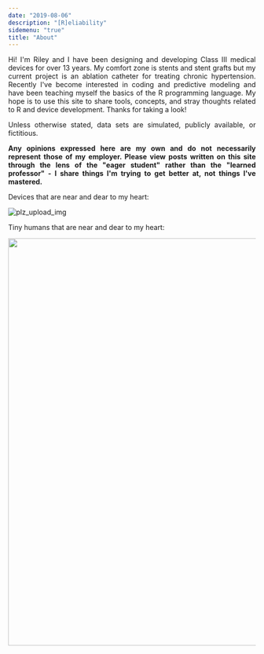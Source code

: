```yaml
---
date: "2019-08-06"
description: "[R]eliability"
sidemenu: "true"
title: "About"
---
```


<style>
body {
text-align: justify}
</style>


Hi! I'm Riley and I have been designing and developing Class III medical devices for over 13 years. My comfort zone is stents and stent grafts but my current project is an ablation catheter for treating chronic hypertension.  Recently I've become interested in coding and predictive modeling and have been teaching myself the basics of the R programming language.  My hope is to use this site to share tools, concepts, and stray thoughts related to R and device development. Thanks for taking a look!

Unless otherwise stated, data sets are simulated, publicly available, or fictitious.  

__Any opinions expressed here are my own and do not necessarily represent those of my employer.  Please view posts written on this site through the lens of the "eager student" rather than the "learned professor" - I share things I'm trying to get better at, not things I've mastered.__

Devices that are near and dear to my heart:

![plz_upload_img](/./img/muh_devices.png)

Tiny humans that are near and dear to my heart:

<img src="/./img/lil_1.jpg" width="830">

